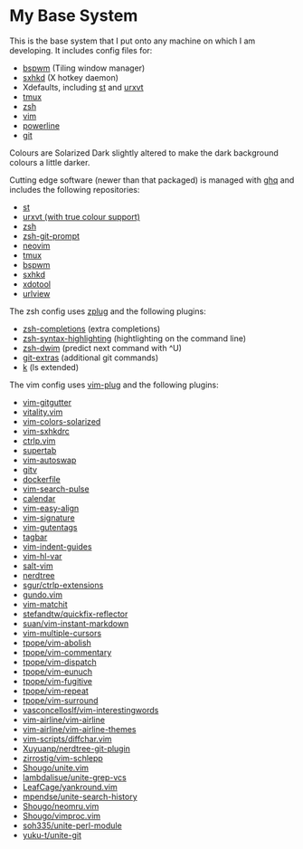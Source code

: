 # My Base System

This is the base system that I put onto any machine on which I am developing.
It includes config files for:

* [bspwm](https://github.com/baskerville/bspwm) (Tiling window manager)
* [sxhkd](https://github.com/baskerville/sxhkd) (X hotkey daemon)
* Xdefaults, including [st](http://st.suckless.org/) and
  [urxvt](http://software.schmorp.de/pkg/rxvt-unicode.html)
* [tmux](http://tmux.sourceforge.net/)
* [zsh](http://www.zsh.org/)
* [vim](http://www.vim.org/)
* [powerline](https://github.com/powerline/powerline)
* [git](http://www.git-scm.com/)

Colours are Solarized Dark slightly altered to make the dark background colours
a little darker.

Cutting edge software (newer than that packaged) is managed with
[ghq](https://github.com/motemen/ghq) and includes the following repositories:

* [st](http://git.suckless.org/st/)
* [urxvt (with true colour support)](https://github.com/spudowiar/rxvt-unicode)
* [zsh](git://zsh.git.sf.net/gitroot/zsh/zsh)
* [zsh-git-prompt](https://github.com/olivierverdier/zsh-git-prompt)
* [neovim](https://github.com/neovim/neovim)
* [tmux](https://github.com/tmux/tmux)
* [bspwm](https://github.com/baskerville/bspwm)
* [sxhkd](https://github.com/baskerville/sxhkd)
* [xdotool](https://github.com/jordansissel/xdotool)
* [urlview](https://github.com/sigpipe/urlview)

The zsh config uses [zplug](https://github.com/b4b4r07/zplug) and the following
plugins:

* [zsh-completions](https://github.com/zsh-users/zsh-completions) (extra
  completions)
* [zsh-syntax-highlighting](https://github.com/zsh-users/zsh-syntax-highlighting)
  (hightlighting on the command line)
* [zsh-dwim](https://github.com/oknowton/zsh-dwim) (predict next command with ^U)
* [git-extras](https://github.com/tj/git-extras) (additional git commands)
* [k](https://github.com/supercrabtree/k) (ls extended)

The vim config uses [vim-plug](https://github.com/junegunn/vim-plug) and the
following plugins:

* [vim-gitgutter](https://github.com/airblade/vim-gitgutter)
* [vitality.vim](https://github.com/akracun/vitality.vim)
* [vim-colors-solarized](https://github.com/altercation/vim-colors-solarized)
* [vim-sxhkdrc](https://github.com/baskerville/vim-sxhkdrc)
* [ctrlp.vim](https://github.com/ctrlpvim/ctrlp.vim)
* [supertab](https://github.com/ervandew/supertab)
* [vim-autoswap](https://github.com/gioele/vim-autoswap)
* [gitv](https://github.com/gregsexton/gitv)
* [dockerfile](https://github.com/honza/dockerfile)
* [vim-search-pulse](https://github.com/inside/vim-search-pulse)
* [calendar](https://github.com/itchyny/calendar)
* [vim-easy-align](https://github.com/junegunn/vim-easy-align)
* [vim-signature](https://github.com/kshenoy/vim-signature)
* [vim-gutentags](https://github.com/ludovicchabant/vim-gutentags)
* [tagbar](https://github.com/majutsushi/tagbar)
* [vim-indent-guides](https://github.com/nathanaelkane/vim-indent-guides)
* [vim-hl-var](https://github.com/pjcj/vim-hl-var)
* [salt-vim](https://github.com/saltstack/salt-vim)
* [nerdtree](https://github.com/scrooloose/nerdtree)
* [sgur/ctrlp-extensions](https://github.com/sgur/ctrlp-extensions)
* [gundo.vim](https://github.com/sjl/gundo.vim)
* [vim-matchit](https://github.com/Spaceghost/vim-matchit)
* [stefandtw/quickfix-reflector](https://github.com/stefandtw/quickfix-reflector)
* [suan/vim-instant-markdown](https://github.com/suan/vim-instant-markdown)
* [vim-multiple-cursors](https://github.com/terryma/vim-multiple-cursors)
* [tpope/vim-abolish](https://github.com/tpope/vim-abolish)
* [tpope/vim-commentary](https://github.com/tpope/vim-commentary)
* [tpope/vim-dispatch](https://github.com/tpope/vim-dispatch)
* [tpope/vim-eunuch](https://github.com/tpope/vim-eunuch)
* [tpope/vim-fugitive](https://github.com/tpope/vim-fugitive)
* [tpope/vim-repeat](https://github.com/tpope/vim-repeat)
* [tpope/vim-surround](https://github.com/tpope/vim-surround)
* [vasconcelloslf/vim-interestingwords](https://github.com/vasconcelloslf/vim-interestingwords)
* [vim-airline/vim-airline](https://github.com/vim-airline/vim-airline)
* [vim-airline/vim-airline-themes](https://github.com/vim-airline/vim-airline-themes)
* [vim-scripts/diffchar.vim](https://github.com/vim-scripts/diffchar.vim)
* [Xuyuanp/nerdtree-git-plugin](https://github.com/Xuyuanp/nerdtree-git-plugin)
* [zirrostig/vim-schlepp](https://github.com/zirrostig/vim-schlepp)
* [Shougo/unite.vim](https://github.com/Shougo/unite.vim)
* [lambdalisue/unite-grep-vcs](https://github.com/lambdalisue/unite-grep-vcs)
* [LeafCage/yankround.vim](https://github.com/LeafCage/yankround.vim)
* [mpendse/unite-search-history](https://github.com/mpendse/unite-search-history)
* [Shougo/neomru.vim](https://github.com/Shougo/neomru.vim)
* [Shougo/vimproc.vim](https://github.com/Shougo/vimproc.vim)
* [soh335/unite-perl-module](https://github.com/soh335/unite-perl-module)
* [yuku-t/unite-git](https://github.com/yuku-t/unite-git)
